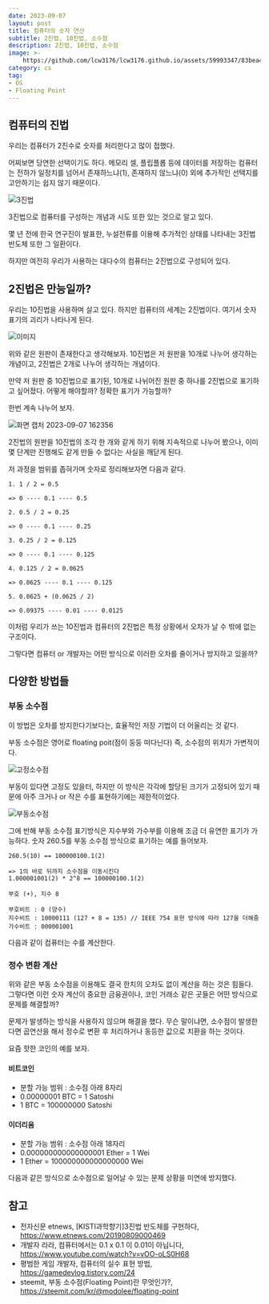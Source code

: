 ```yaml
---
date: 2023-09-07
layout: post
title: 컴퓨터의 숫자 연산
subtitle: 2진법, 10진법, 소수점
description: 2진법, 10진법, 소수점
image: >-
    https://github.com/lcw3176/lcw3176.github.io/assets/59993347/83bea406-d0fa-44bc-b470-0897a920f1e4
category: cs
tag:
- OS
- Floating Point
---
```


## 컴퓨터의 진법

우리는 컴퓨터가 2진수로 숫자를 처리한다고 많이 접했다.

어찌보면 당연한 선택이기도 하다. 
메모리 셀, 플립플롭 등에 데이터를 저장하는 컴퓨터는
전하가 일정치를 넘어서 존재하느냐(1), 존재하지 않느냐(0) 외에 추가적인 선택지를 고안하기는
쉽지 않기 때문이다.

![3진법](https://img.etnews.com/photonews/1908/1214030_20190809183639_236_0003.jpg)

3진법으로 컴퓨터를 구성하는 개념과 시도 또한 있는 것으로 알고 있다.

몇 년 전에 한국 연구진이 발표한, 누설전류를 이용해 추가적인 상태를 나타내는 3진법 반도체 또한 그 일환이다.

하지만 여전히 우리가 사용하는 대다수의 컴퓨터는 2진법으로 구성되어 있다.

## 2진법은 만능일까?

우리는 10진법을 사용하며 살고 있다. 하지만 컴퓨터의 세계는 2진법이다.
여기서 숫자 표기의 괴리가 나타나게 된다.

![이미지](https://github.com/lcw3176/lcw3176.github.io/assets/59993347/9615cd4e-a284-47f8-a938-e2657a4e42e0)

위와 같은 원판이 존재한다고 생각해보자.
10진법은 저 원판을 10개로 나누어 생각하는 개념이고, 2진법은 2개로 나누어 생각하는 개념이다.

만약 저 원판 중 10진법으로 표기된, 10개로 나뉘어진 원판 중 하나를 2진법으로 표기하고 싶어졌다.
어떻게 해야할까? 정확한 표기가 가능할까?

한번 계속 나누어 보자.

![화면 캡처 2023-09-07 162356](https://github.com/lcw3176/lcw3176.github.io/assets/59993347/10cdf534-eef4-477d-b039-aa2454db47d7)

2진법의 원판을 10진법의 조각 한 개와 같게 하기 위해 지속적으로 나누어 봤으나, 
이미 몇 단계만 진행해도 같게 만들 수 없다는 사실을 깨닫게 된다.

저 과정을 범위를 좁혀가며 숫자로 정리해보자면 다음과 같다.

```
1. 1 / 2 = 0.5 

=> 0 ---- 0.1 ---- 0.5

2. 0.5 / 2 = 0.25

=> 0 ---- 0.1 ---- 0.25

3. 0.25 / 2 = 0.125

=> 0 ---- 0.1 ---- 0.125

4. 0.125 / 2 = 0.0625

=> 0.0625 ---- 0.1 ---- 0.125

5. 0.0625 + (0.0625 / 2)

=> 0.09375 ---- 0.01 ---- 0.0125
```

이처럼 우리가 쓰는 10진법과 컴퓨터의 2진법은 특정 상황에서 오차가 날 수 밖에 없는 구조이다.

그렇다면 컴퓨터 or 개발자는 어떤 방식으로 이러한 오차를 줄이거나 방지하고 있을까?

## 다양한 방법들

### 부동 소수점

이 방법은 오차를 방지한다기보다는, 효율적인 저장 기법이 더 어울리는 것 같다.

부동 소수점은 영어로 floating poit(점이 둥둥 떠다닌다) 즉, 소수점의 위치가 가변적이다.

![고정소수점](https://img1.daumcdn.net/thumb/R1280x0/?scode=mtistory2&fname=https%3A%2F%2Fblog.kakaocdn.net%2Fdn%2FbpqJqs%2FbtqE7Q45m4a%2FvRBa0EB2hGftx3kh0yKnpk%2Fimg.png)

부동이 있다면 고정도 있을터, 하지만 이 방식은 각각에 할당된 크기가 고정되어 있기 때문에
아주 크거나 or 작은 수를 표현하기에는 제한적이었다.

![부동소수점](https://steemitimages.com/DQme3vRe1nGigGs1GfZkU5ffbufAs1gSNT4MKqR7F1PcxCi/IEEE754.png)

그에 반해 부동 소수점 표기방식은 지수부와 가수부를 이용해 조금 더 유연한 표기가 가능하다.
숫자 260.5를 부동 소수점 방식으로 표기하는 예를 들어보자.

```
260.5(10) == 100000100.1(2)

=> 1의 바로 뒤까지 소수점을 이동시킨다
1.000001001(2) * 2^8 == 100000100.1(2)

부호 (+), 지수 8

부호비트 : 0 (양수)
지수비트 : 10000111 (127 + 8 = 135) // IEEE 754 표현 방식에 따라 127을 더해줌
가수비트 : 000001001
```

다음과 같이 컴퓨터는 수를 계산한다.

### 정수 변환 계산

위와 같은 부동 소수점을 이용해도 결국 한치의 오차도 없이 계산을 하는 것은 힘들다.
그렇다면 이런 숫자 계산이 중요한 금융권이나, 코인 거래소 같은 곳들은 어떤 방식으로 문제를 해결할까?

문제가 발생하는 방식을 사용하지 않으며 해결을 했다. 
무슨 말이냐면, 소수점이 발생한다면 곱연산을 해서 정수로 변환 후 처리하거나 동등한 값으로 치환을 하는 것이다.

요즘 핫한 코인의 예를 보자.

#### 비트코인
- 분할 가능 범위 : 소수점 아래 8자리
- 0.00000001 BTC = 1 Satoshi
- 1 BTC = 100000000 Satoshi

#### 이더리움
- 분할 가능 범위 : 소수점 아래 18자리
- 0.000000000000000001 Ether = 1 Wei
- 1 Ether = 100000000000000000 Wei

다음과 같은 방식으로 소수점으로 일어날 수 있는 문제 상황을 미연에 방지했다.

## 참고
- 전자신문 etnews, [KISTI과학향기]3진법 반도체를 구현하다, https://www.etnews.com/20190809000469
- 개발자 라라, 컴퓨터에서는 0.1 x 0.1 이 0.01이 아닙니다, https://www.youtube.com/watch?v=vOO-oLS0H68
- 평범한 게임 개발자, 컴퓨터의 실수 표현 방법, https://gamedevlog.tistory.com/24
- steemit, 부동 소수점(Floating Point)란 무엇인가?, https://steemit.com/kr/@modolee/floating-point